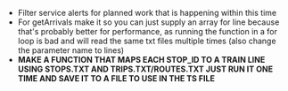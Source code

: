 - Filter service alerts for planned work that is happening within this time
- For getArrivals make it so you can just supply an array for line because that's probably better for performance, as running the function in a for loop is bad and will read the same txt files multiple times (also change the parameter name to lines)
- **MAKE A FUNCTION THAT MAPS EACH STOP_ID TO A TRAIN LINE USING STOPS.TXT AND TRIPS.TXT/ROUTES.TXT
JUST RUN IT ONE TIME AND SAVE IT TO A FILE TO USE IN THE TS FILE**